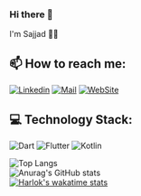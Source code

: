 ### Hi there 👋
I'm Sajjad 👨‍💻<!---, a developer 👨🏻‍💻 from Tehran . I'm a developer who work in both mobile & backend tech stack.-->

## 📫 How to reach me:
[![Linkedin](https://img.shields.io/badge/-LinkedIn-black?style=for-the-badge&logo=Linkedin)](https://www.linkedin.com/in/sadjad-talakoob-stala74/)
[![Mail](https://img.shields.io/badge/-Say%20Hi!-black?style=for-the-badge&logo=gmail)](mailto:sadjadtalakoob74@gmail.com)
[![WebSite](https://img.shields.io/badge/-Visit%20My%20Website!-black?style=for-the-badge&logo=googlechrome&logoColor=white)](http://sajjad-talakoob-resume.freehost.io/)

## 💻 Technology Stack:
![Dart](https://img.shields.io/badge/dart-%230175C2.svg?style=for-the-badge&logo=dart&logoColor=white) ![Flutter](https://img.shields.io/badge/Flutter-%2302569B.svg?style=for-the-badge&logo=Flutter&logoColor=white) 	![Kotlin](https://img.shields.io/badge/Kotlin-B41FEA?style=for-the-badge&logo=Kotlin&logoColor=white)

<!--- **sadjadtalakoob74/sadjadtalakoob74** is a ✨ _special_ ✨ repository because its `README.md` (this file) appears on your GitHub profile.

Here are some ideas to get you started:-->
![Top Langs](https://github-readme-stats.vercel.app/api/top-langs/?username=sadjadtalakoob74&theme=merko&layout=compact)
<br>
![Anurag's GitHub stats](https://github-readme-stats.vercel.app/api?username=sadjadtalakoob74&show_icons=true&theme=merko)
<br>
[![Harlok's wakatime stats](https://github-readme-stats.vercel.app/api/wakatime?username=sadjadtalakoob74&theme=merko)](https://github.com/anuraghazra/github-readme-stats)

<!--**Here we go**

- 👨🏻‍💻 I’m currently working on Flutter team
- 🎯 I’m recently start Flutte Testing 
- 🌱 In future i will add some Kotlin projects to my repos

- 🤔 I’m looking for help with ...
- 👯 I’m looking to collaborate on ...
- 💬 Ask me about ...
- 😄 Pronouns: ...
- ⚡ Fun fact: ...-->



